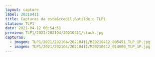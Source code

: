 ```yaml
---
layout: capture
label: 20210411
title: Capturas da esta&ccedil;&atilde;o TLP1
station: TLP1
date: 2021-04-12 00:54:51
preview: TLP1/2021/202104/20210411/stack.jpg
capturas:
  - imagem: TLP1/2021/202104/20210411/M20210412_005451_TLP_1P.jpg
  - imagem: TLP1/2021/202104/20210411/M20210412_014000_TLP_1P.jpg
---
```

